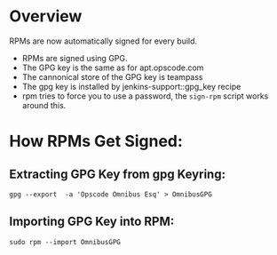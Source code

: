 # Overview
RPMs are now automatically signed for every build.
* RPMs are signed using GPG.
* The GPG key is the same as for apt.opscode.com
* The cannonical store of the GPG key is teampass
* The gpg key is installed by jenkins-support::gpg_key recipe
* rpm tries to force you to use a password, the `sign-rpm` script works
  around this.


# How RPMs Get Signed:
## Extracting GPG Key from gpg Keyring:

    gpg --export  -a 'Opscode Omnibus Esq' > OmnibusGPG

## Importing GPG Key into RPM:

    sudo rpm --import OmnibusGPG

